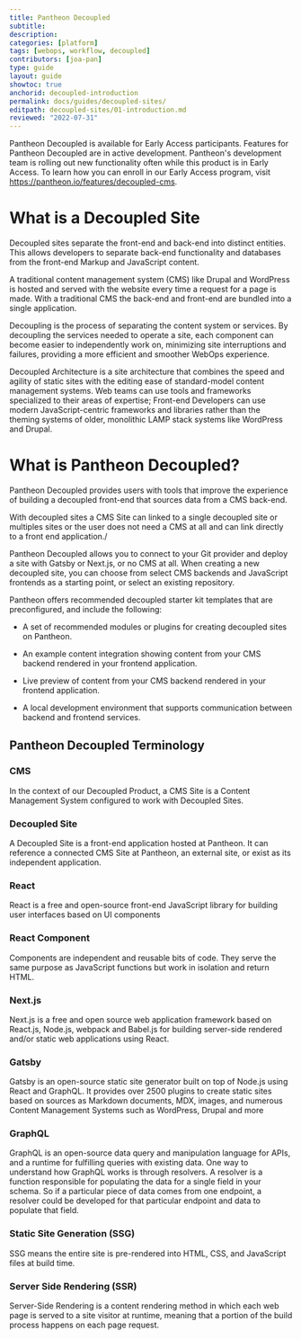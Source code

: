 ```yaml
---
title: Pantheon Decoupled
subtitle: 
description: 
categories: [platform]
tags: [webops, workflow, decoupled]
contributors: [joa-pan]
type: guide
layout: guide
showtoc: true
anchorid: decoupled-introduction
permalink: docs/guides/decoupled-sites/
editpath: decoupled-sites/01-introduction.md
reviewed: "2022-07-31"
---
```


<Alert title="Early Access" type="info" icon="leaf">

Pantheon Decoupled is available for Early Access participants. Features for Pantheon Decoupled are in active development. Pantheon's development team is  rolling out new functionality often while this product is in Early Access. To learn how you can enroll in our Early Access program, visit https://pantheon.io/features/decoupled-cms.

</Alert>


# What is a Decoupled Site

Decoupled sites separate the front-end and back-end into distinct entities. This allows developers to separate back-end functionality and databases from the front-end Markup and JavaScript content.

A traditional content management system (CMS) like Drupal and WordPress is hosted and served with the website every time a request for a page is made. With a traditional CMS the back-end and front-end are bundled into a single application.

Decoupling is the process of separating the content system or services. By decoupling the services needed to operate a site, each component can become easier to independently work on, minimizing site interruptions and failures, providing a more efficient and smoother WebOps experience. 

Decoupled Architecture is a site architecture that combines the speed and agility of static sites with the editing ease of standard-model content management systems. Web teams can use tools and frameworks specialized to their areas of expertise; Front-end Developers can use modern JavaScript-centric frameworks and libraries rather than the theming systems of older, monolithic LAMP stack systems like WordPress and Drupal.

# What is Pantheon Decoupled?

Pantheon Decoupled  provides users with tools that improve the experience of building a decoupled front-end that sources data from a CMS back-end. 

With decoupled sites a CMS Site can linked to a single decoupled site or multiples sites or the user does not need a CMS at all and can link directly to a front end application./

Pantheon Decoupled allows you to connect to your Git provider and deploy a site with Gatsby or Next.js, or no CMS at all. When creating a new decoupled site, you can choose from select CMS backends and JavaScript frontends as a starting point, or select an existing repository. 

Pantheon offers recommended decoupled starter kit templates that are preconfigured, and include the following:

* A set of recommended modules or plugins for creating decoupled sites on Pantheon.

* An example content integration showing content from your CMS backend rendered in your frontend application.

* Live preview of content from your CMS backend rendered in your frontend application.

* A local development environment that supports communication between backend and frontend services.


## Pantheon Decoupled Terminology

### CMS  
In the context of our Decoupled Product, a CMS Site is a Content Management System configured to work with Decoupled Sites.

### Decoupled Site
A Decoupled Site is a front-end application hosted at Pantheon. It can reference a connected CMS Site at Pantheon, an external site, or exist as its independent application.

### React
React is a free and open-source front-end JavaScript library for building user interfaces based on UI components

### React Component
Components are independent and reusable bits of code. They serve the same purpose as JavaScript functions but work in isolation and return HTML.

### Next.js
Next.js is a free and open source web application framework based on React.js, Node.js, webpack and Babel.js for building server-side rendered and/or static web applications using React.

### Gatsby
Gatsby is an open-source static site generator built on top of Node.js using React and GraphQL. It provides over 2500 plugins to create static sites based on sources as Markdown documents, MDX, images, and numerous Content Management Systems such as WordPress, Drupal and more 

### GraphQL
GraphQL is an open-source data query and manipulation language for APIs, and a runtime for fulfilling queries with existing data. One way to understand how GraphQL works is through resolvers. A resolver is a function responsible for populating the data for a single field in your schema. So if a particular piece of data comes from one endpoint, a resolver could be developed for that particular endpoint and data to populate that field. 

### Static Site Generation (SSG)
SSG means the entire site is pre-rendered into HTML, CSS, and JavaScript files at build time.

### Server Side Rendering (SSR)
Server-Side Rendering is a content rendering method in which each web page is served to a site visitor at runtime, meaning that a portion of the build process happens on each page request.



